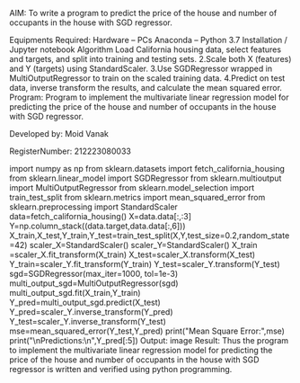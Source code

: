 AIM:
To write a program to predict the price of the house and number of occupants in the house with SGD regressor.

Equipments Required:
Hardware – PCs
Anaconda – Python 3.7 Installation / Jupyter notebook
Algorithm
Load California housing data, select features and targets, and split into training and testing sets. 2.Scale both X (features) and Y (targets) using StandardScaler. 3.Use SGDRegressor wrapped in MultiOutputRegressor to train on the scaled training data. 4.Predict on test data, inverse transform the results, and calculate the mean squared error.
Program:
Program to implement the multivariate linear regression model for predicting the price of the house and number of occupants in the house with SGD regressor.

Developed by: Moid Vanak

RegisterNumber: 212223080033

import numpy as np
from sklearn.datasets import fetch_california_housing
from sklearn.linear_model import SGDRegressor
from sklearn.multioutput import MultiOutputRegressor
from sklearn.model_selection import train_test_split
from sklearn.metrics import mean_squared_error
from sklearn.preprocessing import StandardScaler
data=fetch_california_housing()
X=data.data[:,:3]
Y=np.column_stack((data.target,data.data[:,6]))
X_train,X_test,Y_train,Y_test=train_test_split(X,Y,test_size=0.2,random_state=42)
scaler_X=StandardScaler()
scaler_Y=StandardScaler()
X_train =scaler_X.fit_transform(X_train)
X_test=scaler_X.transform(X_test)
Y_train=scaler_Y.fit_transform(Y_train)
Y_test=scaler_Y.transform(Y_test)
sgd=SGDRegressor(max_iter=1000, tol=1e-3)
multi_output_sgd=MultiOutputRegressor(sgd)
multi_output_sgd.fit(X_train,Y_train)
Y_pred=multi_output_sgd.predict(X_test)
Y_pred=scaler_Y.inverse_transform(Y_pred)
Y_test=scaler_Y.inverse_transform(Y_test)
mse=mean_squared_error(Y_test,Y_pred)
print("Mean Square Error:",mse)
print("\nPredictions:\n",Y_pred[:5])
Output:
image
Result:
Thus the program to implement the multivariate linear regression model for predicting the price of the house and number of occupants in the house with SGD regressor is written and verified using python programming.
